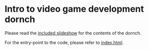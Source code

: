 # Intro to video game development dornch

Please read the [included slideshow](https://github.com/davidjairala/video-games-dornch/blob/master/slides.key) for the contents of the dornch.

For the entry-point to the code, please refer to [index.html](https://github.com/davidjairala/video-games-dornch/blob/master/index.html).
